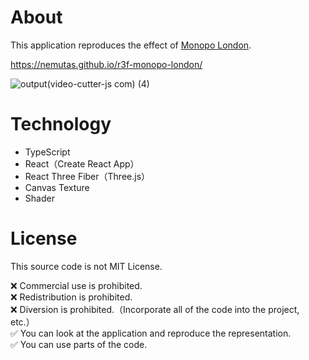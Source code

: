 # About
This application reproduces the effect of [Monopo London](https://monopo.london/).

https://nemutas.github.io/r3f-monopo-london/

![output(video-cutter-js com) (4)](https://user-images.githubusercontent.com/46724121/163683407-7a22bcb5-88e8-4ef8-b3d7-282284d5c8aa.gif)

# Technology

- TypeScript
- React（Create React App）
- React Three Fiber（Three.js）
- Canvas Texture
- Shader

# License

This source code is not MIT License.

❌ Commercial use is prohibited.<br>
❌ Redistribution is prohibited.<br>
❌ Diversion is prohibited.（Incorporate all of the code into the project, etc.）<br>
✅ You can look at the application and reproduce the representation.<br>
✅ You can use parts of the code.

